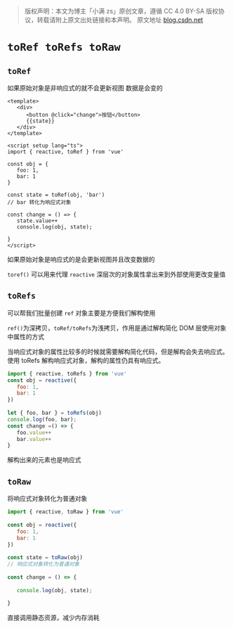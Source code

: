 > 版权声明：本文为博主「小满 zs」原创文章，遵循 CC 4.0 BY-SA 版权协议，转载请附上原文出处链接和本声明。
> 原文地址 [blog.csdn.net](https://blog.csdn.net/qq1195566313/article/details/122791665)

# `toRef toRefs toRaw`

## `toRef`

如果原始对象是非响应式的就不会更新视图 数据是会变的

```vue
<template>
   <div>
      <button @click="change">按钮</button>
      {{state}}
   </div>
</template>
 
<script setup lang="ts">
import { reactive, toRef } from 'vue'
 
const obj = {
   foo: 1,
   bar: 1
}
 
const state = toRef(obj, 'bar')
// bar 转化为响应式对象
 
const change = () => {
   state.value++
   console.log(obj, state);
 
}
</script>
```

如果原始对象是响应式的是会更新视图并且改变数据的

`toref()` 可以用来代理 `reactive` 深层次的对象属性拿出来到外部使用更改变量值

## `toRefs`

可以帮我们批量创建 `ref` 对象主要是方便我们解构使用

`ref()`为深拷贝，`toRef/toRefs`为浅拷贝，作用是通过解构简化 DOM 层使用对象中属性的方式

当响应式对象的属性比较多的时候就需要解构简化代码，但是解构会失去响应式。使用 toRefs 解构响应式对象，解构的属性仍具有响应式。

```js
import { reactive, toRefs } from 'vue'
const obj = reactive({
   foo: 1,
   bar: 1
})
 
let { foo, bar } = toRefs(obj)
console.log(foo, bar);
const change =() => {
   foo.value++
   bar.value++
}
```
解构出来的元素也是响应式

## `toRaw`

将响应式对象转化为普通对象

```js
import { reactive, toRaw } from 'vue'
 
const obj = reactive({
   foo: 1,
   bar: 1
})
 
const state = toRaw(obj)
// 响应式对象转化为普通对象
 
const change = () => {
 
   console.log(obj, state);
 
}
```
直接调用静态资源，减少内存消耗